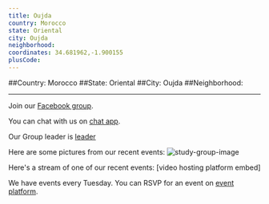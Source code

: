```yaml
---
title: Oujda
country: Morocco
state: Oriental
city: Oujda
neighborhood: 
coordinates: 34.681962,-1.900155
plusCode:
---
```


##Country: Morocco
##State: Oriental
##City: Oujda
##Neighborhood: 
*****
Join our [Facebook group](https://www.facebook.com/groups/free.code.camp.oujda.morocco/).

You can chat with us on [chat app]().

Our Group leader is [leader]()

Here are some pictures from our recent events:
![study-group-image]()

Here's a stream of one of our recent events:
[video hosting platform embed]

We have events every Tuesday. You can RSVP for an event on [event platform]().

